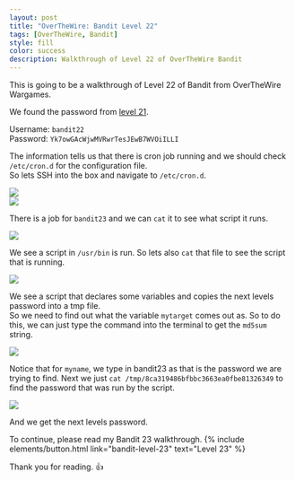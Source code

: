 ```yaml
---
layout: post
title: "OverTheWire: Bandit Level 22"
tags: [OverTheWire, Bandit]
style: fill
color: success
description: Walkthrough of Level 22 of OverTheWire Bandit
---
```


This is going to be a walkthrough of Level 22 of Bandit from OverTheWire Wargames.

We found the password from [level 21](bandit-level-21).

Username: `bandit22`  
Password: `Yk7owGAcWjwMVRwrTesJEwB7WVOiILLI`

The information tells us that there is cron job running and we should check `/etc/cron.d` for the configuration file.  
So lets SSH into the box and navigate to `/etc/cron.d`.

![](/assets/posts/OverTheWire/Bandit/Bandit22/picture1.png)  
![](/assets/posts/OverTheWire/Bandit/Bandit22/picture2.png)

There is a job for `bandit23` and we can `cat` it to see what script it runs.

![](/assets/posts/OverTheWire/Bandit/Bandit22/picture3.png)

We see a script in `/usr/bin` is run. So lets also `cat` that file to see the script that is running.

![](/assets/posts/OverTheWire/Bandit/Bandit22/picture4.png)

We see a script that declares some variables and copies the next levels password into a tmp file.  
So we need to find out what the variable `mytarget` comes out as. So to do this, we can just type the command into the terminal to get the `md5sum` string.

![](/assets/posts/OverTheWire/Bandit/Bandit22/picture5.png)

Notice that for `myname`, we type in bandit23 as that is the password we are trying to find. Next we just `cat /tmp/8ca319486bfbbc3663ea0fbe81326349` to find the password that was run by the script.

![](/assets/posts/OverTheWire/Bandit/Bandit22/picture6.png)

And we get the next levels password.

To continue, please read my Bandit 23 walkthrough. {% include elements/button.html link="bandit-level-23" text="Level 23" %}

Thank you for reading. :+1: